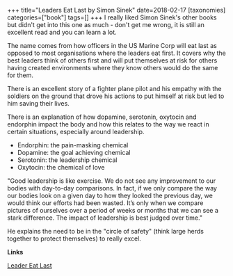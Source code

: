 +++
title="Leaders Eat Last by Simon Sinek"
date=2018-02-17
[taxonomies]
categories=["book"]
tags=[]
+++
I really liked Simon Sinek's other books but didn't get into this one as much - don't get me wrong, it is still an excellent read and you can learn a lot. 
<!-- more -->

The name comes from how officers in the US Marine Corp will eat last as opposed to most organisations where the leaders eat first. It covers why the best leaders think of others first and will put themselves at risk for others having created environments where they know others would do the same for them. 

There is an excellent story of a fighter plane pilot and his empathy with the soldiers on the ground that drove his actions to put himself at risk but led to him saving their lives.

There is an explanation of how dopamine, serotonin, oxytocin and endorphin impact the body and how this relates to the way we react in certain situations, especially around leadership. 

* Endorphin:  the pain-masking chemical
* Dopamine:  the goal achieving chemical
* Serotonin:  the leadership chemical
* Oxytocin:  the chemical of love

"Good leadership is like exercise. We do not see any improvement to our bodies with day-to-day comparisons. In fact, if we only compare the way our bodies look on a given day to how they looked the previous day, we would think our efforts had been wasted. It’s only when we compare pictures of ourselves over a period of weeks or months that we can see a stark difference. The impact of leadership is best judged over time."

He explains the need to be in the "circle of safety" (think large herds together to protect themselves) to really excel.

__Links__

[Leader Eat Last](https://www.amazon.co.uk/Leaders-Eat-Last-Together-Others-ebook/dp/B00HFIBQ3A/ref=sr_1_1)
